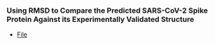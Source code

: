 ### Using RMSD to Compare the Predicted SARS-CoV-2 Spike Protein Against its Experimentally Validated Structure
* [File](https://github.com/benigmatic/Biological-modeling/blob/main/Protein%20Structure%20Comparison/RMSD_Tutorial.ipynb)
